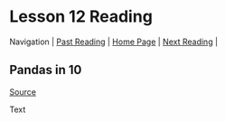 # Lesson 12 Reading

Navigation | [Past Reading](../Read-11/README.md) | [Home Page](../README.md) | [Next Reading](../Read-13/README.md) |

## Pandas in 10

[Source](https://pandas.pydata.org/pandas-docs/stable/user_guide/10min.html)

Text
